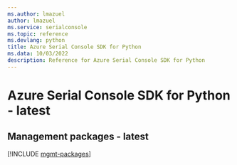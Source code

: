 ```yaml
---
ms.author: lmazuel
author: lmazuel
ms.service: serialconsole
ms.topic: reference
ms.devlang: python
title: Azure Serial Console SDK for Python
ms.data: 10/03/2022
description: Reference for Azure Serial Console SDK for Python
---
```

# Azure Serial Console SDK for Python - latest

## Management packages - latest
[!INCLUDE [mgmt-packages](serial-console-mgmt-index.md)]